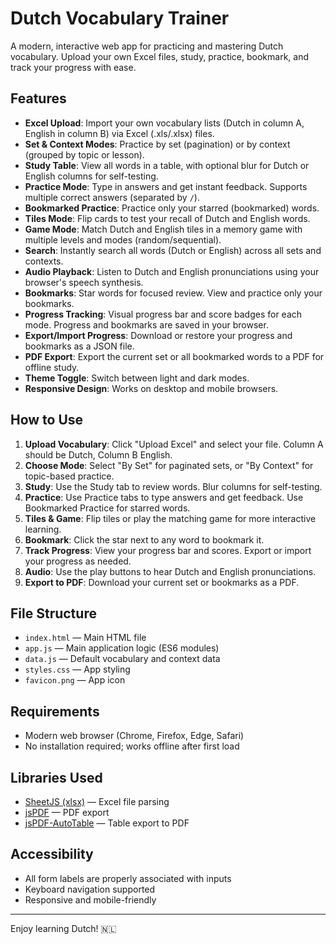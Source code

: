 # Dutch Vocabulary Trainer

A modern, interactive web app for practicing and mastering Dutch vocabulary. Upload your own Excel files, study, practice, bookmark, and track your progress with ease.

## Features

- **Excel Upload**: Import your own vocabulary lists (Dutch in column A, English in column B) via Excel (.xls/.xlsx) files.
- **Set & Context Modes**: Practice by set (pagination) or by context (grouped by topic or lesson).
- **Study Table**: View all words in a table, with optional blur for Dutch or English columns for self-testing.
- **Practice Mode**: Type in answers and get instant feedback. Supports multiple correct answers (separated by `/`).
- **Bookmarked Practice**: Practice only your starred (bookmarked) words.
- **Tiles Mode**: Flip cards to test your recall of Dutch and English words.
- **Game Mode**: Match Dutch and English tiles in a memory game with multiple levels and modes (random/sequential).
- **Search**: Instantly search all words (Dutch or English) across all sets and contexts.
- **Audio Playback**: Listen to Dutch and English pronunciations using your browser's speech synthesis.
- **Bookmarks**: Star words for focused review. View and practice only your bookmarks.
- **Progress Tracking**: Visual progress bar and score badges for each mode. Progress and bookmarks are saved in your browser.
- **Export/Import Progress**: Download or restore your progress and bookmarks as a JSON file.
- **PDF Export**: Export the current set or all bookmarked words to a PDF for offline study.
- **Theme Toggle**: Switch between light and dark modes.
- **Responsive Design**: Works on desktop and mobile browsers.

## How to Use

1. **Upload Vocabulary**: Click "Upload Excel" and select your file. Column A should be Dutch, Column B English.
2. **Choose Mode**: Select "By Set" for paginated sets, or "By Context" for topic-based practice.
3. **Study**: Use the Study tab to review words. Blur columns for self-testing.
4. **Practice**: Use Practice tabs to type answers and get feedback. Use Bookmarked Practice for starred words.
5. **Tiles & Game**: Flip tiles or play the matching game for more interactive learning.
6. **Bookmark**: Click the star next to any word to bookmark it.
7. **Track Progress**: View your progress bar and scores. Export or import your progress as needed.
8. **Audio**: Use the play buttons to hear Dutch and English pronunciations.
9. **Export to PDF**: Download your current set or bookmarks as a PDF.

## File Structure

- `index.html` — Main HTML file
- `app.js` — Main application logic (ES6 modules)
- `data.js` — Default vocabulary and context data
- `styles.css` — App styling
- `favicon.png` — App icon

## Requirements

- Modern web browser (Chrome, Firefox, Edge, Safari)
- No installation required; works offline after first load

## Libraries Used

- [SheetJS (xlsx)](https://github.com/SheetJS/sheetjs) — Excel file parsing
- [jsPDF](https://github.com/parallax/jsPDF) — PDF export
- [jsPDF-AutoTable](https://github.com/simonbengtsson/jsPDF-AutoTable) — Table export to PDF

## Accessibility

- All form labels are properly associated with inputs
- Keyboard navigation supported
- Responsive and mobile-friendly

---

Enjoy learning Dutch! 🇳🇱